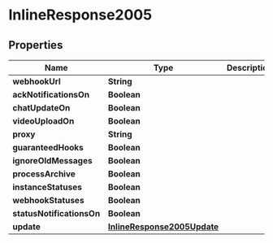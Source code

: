 

# InlineResponse2005

## Properties

Name | Type | Description | Notes
------------ | ------------- | ------------- | -------------
**webhookUrl** | **String** |  |  [optional]
**ackNotificationsOn** | **Boolean** |  |  [optional]
**chatUpdateOn** | **Boolean** |  |  [optional]
**videoUploadOn** | **Boolean** |  |  [optional]
**proxy** | **String** |  |  [optional]
**guaranteedHooks** | **Boolean** |  |  [optional]
**ignoreOldMessages** | **Boolean** |  |  [optional]
**processArchive** | **Boolean** |  |  [optional]
**instanceStatuses** | **Boolean** |  |  [optional]
**webhookStatuses** | **Boolean** |  |  [optional]
**statusNotificationsOn** | **Boolean** |  |  [optional]
**update** | [**InlineResponse2005Update**](InlineResponse2005Update.md) |  | 



